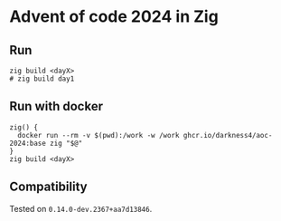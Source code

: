 # Advent of code 2024 in Zig

## Run

```shell
zig build <dayX>
# zig build day1
```

## Run with docker

```shell
zig() {
  docker run --rm -v $(pwd):/work -w /work ghcr.io/darkness4/aoc-2024:base zig "$@"
}
zig build <dayX>
```

## Compatibility

Tested on `0.14.0-dev.2367+aa7d13846`.
